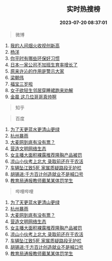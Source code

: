 <div align="center"><h2>实时热搜榜</h2><h4>2023-07-20 08:37:01</h4></div>

> 微博  

1. [我的人间烟火收视创新高](https://s.weibo.com/weibo?q=%23%E6%88%91%E7%9A%84%E4%BA%BA%E9%97%B4%E7%83%9F%E7%81%AB%E6%94%B6%E8%A7%86%E5%88%9B%E6%96%B0%E9%AB%98%23&t=31&band_rank=1&Refer=top)<br />
2. [杨洋](https://s.weibo.com/weibo?q=%E6%9D%A8%E6%B4%8B&t=31&band_rank=2&Refer=top)<br />
3. [你平时有哪些环保好习惯](https://s.weibo.com/weibo?q=%23%E4%BD%A0%E5%B9%B3%E6%97%B6%E6%9C%89%E5%93%AA%E4%BA%9B%E7%8E%AF%E4%BF%9D%E5%A5%BD%E4%B9%A0%E6%83%AF%23&t=31&band_rank=3&Refer=top)<br />
4. [日本一家公司不加班生育率增长了](https://s.weibo.com/weibo?q=%23%E6%97%A5%E6%9C%AC%E4%B8%80%E5%AE%B6%E5%85%AC%E5%8F%B8%E4%B8%8D%E5%8A%A0%E7%8F%AD%E7%94%9F%E8%82%B2%E7%8E%87%E5%A2%9E%E9%95%BF%E4%BA%86%23&t=31&band_rank=4&Refer=top)<br />
5. [原来许沁的作用是警示大家](https://s.weibo.com/weibo?q=%23%E5%8E%9F%E6%9D%A5%E8%AE%B8%E6%B2%81%E7%9A%84%E4%BD%9C%E7%94%A8%E6%98%AF%E8%AD%A6%E7%A4%BA%E5%A4%A7%E5%AE%B6%23&t=31&band_rank=5&Refer=top)<br />
6. [梁朝伟](https://s.weibo.com/weibo?q=%E6%A2%81%E6%9C%9D%E4%BC%9F&t=31&band_rank=6&Refer=top)<br />
7. [福宝三岁啦](https://s.weibo.com/weibo?q=%E7%A6%8F%E5%AE%9D%E4%B8%89%E5%B2%81%E5%95%A6&t=31&band_rank=7&Refer=top)<br />
8. [女子欲轻生邻居穿睡裙跑来劝解](https://s.weibo.com/weibo?q=%23%E5%A5%B3%E5%AD%90%E6%AC%B2%E8%BD%BB%E7%94%9F%E9%82%BB%E5%B1%85%E7%A9%BF%E7%9D%A1%E8%A3%99%E8%B7%91%E6%9D%A5%E5%8A%9D%E8%A7%A3%23&t=31&band_rank=8&Refer=top)<br />
9. [金晨 这几位哥哥真帅啊](https://s.weibo.com/weibo?q=%E9%87%91%E6%99%A8%20%E8%BF%99%E5%87%A0%E4%BD%8D%E5%93%A5%E5%93%A5%E7%9C%9F%E5%B8%85%E5%95%8A&t=31&band_rank=9&Refer=top)<br />

> 知乎  


> 百度  

1. [为了天更蓝水更清山更绿](https://www.baidu.com/s?wd=%E4%B8%BA%E4%BA%86%E5%A4%A9%E6%9B%B4%E8%93%9D%E6%B0%B4%E6%9B%B4%E6%B8%85%E5%B1%B1%E6%9B%B4%E7%BB%BF&sa=fyb_news&rsv_dl=fyb_news)<br />
2. [杭州暴雨](https://www.baidu.com/s?wd=%E6%9D%AD%E5%B7%9E%E6%9A%B4%E9%9B%A8&sa=fyb_news&rsv_dl=fyb_news)<br />
3. [大麦网到底有没有票？](https://www.baidu.com/s?wd=%E5%A4%A7%E9%BA%A6%E7%BD%91%E5%88%B0%E5%BA%95%E6%9C%89%E6%B2%A1%E6%9C%89%E7%A5%A8%EF%BC%9F&sa=fyb_news&rsv_dl=fyb_news)<br />
4. [营造文明网络生态](https://www.baidu.com/s?wd=%E8%90%A5%E9%80%A0%E6%96%87%E6%98%8E%E7%BD%91%E7%BB%9C%E7%94%9F%E6%80%81&sa=fyb_news&rsv_dl=fyb_news)<br />
5. [女主播大面积裸露推荐隆胸产品被罚](https://www.baidu.com/s?wd=%E5%A5%B3%E4%B8%BB%E6%92%AD%E5%A4%A7%E9%9D%A2%E7%A7%AF%E8%A3%B8%E9%9C%B2%E6%8E%A8%E8%8D%90%E9%9A%86%E8%83%B8%E4%BA%A7%E5%93%81%E8%A2%AB%E7%BD%9A&sa=fyb_news&rsv_dl=fyb_news)<br />
6. [凉山小伙考上北大 录取前还在干农活](https://www.baidu.com/s?wd=%E5%87%89%E5%B1%B1%E5%B0%8F%E4%BC%99%E8%80%83%E4%B8%8A%E5%8C%97%E5%A4%A7+%E5%BD%95%E5%8F%96%E5%89%8D%E8%BF%98%E5%9C%A8%E5%B9%B2%E5%86%9C%E6%B4%BB&sa=fyb_news&rsv_dl=fyb_news)<br />
7. [车辆坠江致5死 家属质疑路段无护栏](https://www.baidu.com/s?wd=%E8%BD%A6%E8%BE%86%E5%9D%A0%E6%B1%9F%E8%87%B45%E6%AD%BB+%E5%AE%B6%E5%B1%9E%E8%B4%A8%E7%96%91%E8%B7%AF%E6%AE%B5%E6%97%A0%E6%8A%A4%E6%A0%8F&sa=fyb_news&rsv_dl=fyb_news)<br />
8. [胡锡进:千方百计创造就业不是喊口号](https://www.baidu.com/s?wd=%E8%83%A1%E9%94%A1%E8%BF%9B%3A%E5%8D%83%E6%96%B9%E7%99%BE%E8%AE%A1%E5%88%9B%E9%80%A0%E5%B0%B1%E4%B8%9A%E4%B8%8D%E6%98%AF%E5%96%8A%E5%8F%A3%E5%8F%B7&sa=fyb_news&rsv_dl=fyb_news)<br />
9. [教育局通报教师戴某某体罚学生](https://www.baidu.com/s?wd=%E6%95%99%E8%82%B2%E5%B1%80%E9%80%9A%E6%8A%A5%E6%95%99%E5%B8%88%E6%88%B4%E6%9F%90%E6%9F%90%E4%BD%93%E7%BD%9A%E5%AD%A6%E7%94%9F&sa=fyb_news&rsv_dl=fyb_news)<br />

> 哔哩哔哩  

1. [为了天更蓝水更清山更绿](https://www.baidu.com/s?wd=%E4%B8%BA%E4%BA%86%E5%A4%A9%E6%9B%B4%E8%93%9D%E6%B0%B4%E6%9B%B4%E6%B8%85%E5%B1%B1%E6%9B%B4%E7%BB%BF&sa=fyb_news&rsv_dl=fyb_news)<br />
2. [杭州暴雨](https://www.baidu.com/s?wd=%E6%9D%AD%E5%B7%9E%E6%9A%B4%E9%9B%A8&sa=fyb_news&rsv_dl=fyb_news)<br />
3. [大麦网到底有没有票？](https://www.baidu.com/s?wd=%E5%A4%A7%E9%BA%A6%E7%BD%91%E5%88%B0%E5%BA%95%E6%9C%89%E6%B2%A1%E6%9C%89%E7%A5%A8%EF%BC%9F&sa=fyb_news&rsv_dl=fyb_news)<br />
4. [营造文明网络生态](https://www.baidu.com/s?wd=%E8%90%A5%E9%80%A0%E6%96%87%E6%98%8E%E7%BD%91%E7%BB%9C%E7%94%9F%E6%80%81&sa=fyb_news&rsv_dl=fyb_news)<br />
5. [女主播大面积裸露推荐隆胸产品被罚](https://www.baidu.com/s?wd=%E5%A5%B3%E4%B8%BB%E6%92%AD%E5%A4%A7%E9%9D%A2%E7%A7%AF%E8%A3%B8%E9%9C%B2%E6%8E%A8%E8%8D%90%E9%9A%86%E8%83%B8%E4%BA%A7%E5%93%81%E8%A2%AB%E7%BD%9A&sa=fyb_news&rsv_dl=fyb_news)<br />
6. [凉山小伙考上北大 录取前还在干农活](https://www.baidu.com/s?wd=%E5%87%89%E5%B1%B1%E5%B0%8F%E4%BC%99%E8%80%83%E4%B8%8A%E5%8C%97%E5%A4%A7+%E5%BD%95%E5%8F%96%E5%89%8D%E8%BF%98%E5%9C%A8%E5%B9%B2%E5%86%9C%E6%B4%BB&sa=fyb_news&rsv_dl=fyb_news)<br />
7. [车辆坠江致5死 家属质疑路段无护栏](https://www.baidu.com/s?wd=%E8%BD%A6%E8%BE%86%E5%9D%A0%E6%B1%9F%E8%87%B45%E6%AD%BB+%E5%AE%B6%E5%B1%9E%E8%B4%A8%E7%96%91%E8%B7%AF%E6%AE%B5%E6%97%A0%E6%8A%A4%E6%A0%8F&sa=fyb_news&rsv_dl=fyb_news)<br />
8. [胡锡进:千方百计创造就业不是喊口号](https://www.baidu.com/s?wd=%E8%83%A1%E9%94%A1%E8%BF%9B%3A%E5%8D%83%E6%96%B9%E7%99%BE%E8%AE%A1%E5%88%9B%E9%80%A0%E5%B0%B1%E4%B8%9A%E4%B8%8D%E6%98%AF%E5%96%8A%E5%8F%A3%E5%8F%B7&sa=fyb_news&rsv_dl=fyb_news)<br />
9. [教育局通报教师戴某某体罚学生](https://www.baidu.com/s?wd=%E6%95%99%E8%82%B2%E5%B1%80%E9%80%9A%E6%8A%A5%E6%95%99%E5%B8%88%E6%88%B4%E6%9F%90%E6%9F%90%E4%BD%93%E7%BD%9A%E5%AD%A6%E7%94%9F&sa=fyb_news&rsv_dl=fyb_news)<br />
